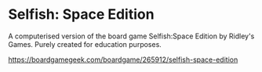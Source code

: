 # Selfish: Space Edition

A computerised version of the board game Selfish:Space Edition by Ridley's Games. Purely created for education purposes.

https://boardgamegeek.com/boardgame/265912/selfish-space-edition
